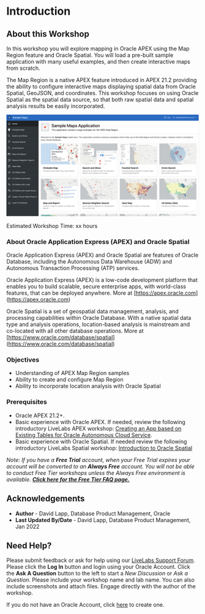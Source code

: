 # Introduction

## About this Workshop

In this workshop you will explore mapping in Oracle APEX using the Map Region feature and Oracle Spatial. You will load a pre-built sample application with many useful examples, and then create interactive maps from scratch.

The Map Region is a native APEX feature introduced in APEX 21.2 providing the ability to configure interactive maps displaying spatial data from Oracle Spatial, GeoJSON, and coordinates. This workshop focuses on using Oracle Spatial as the spatial data source, so that both raw spatial data and spatial analysis results be easily incorporated.

![](./images/intro-01.png " ")

Estimated Workshop Time: xx hours


### About Oracle Application Express (APEX) and Oracle Spatial

Oracle Application Express (APEX) and Oracle Spatial are features of Oracle Database, including the Autonomous Data Warehouse (ADW) and Autonomous Transaction Processing (ATP) services. 

Oracle Application Express (APEX) is a low-code development platform that enables you to build scalable, secure enterprise apps, with world-class features, that can be deployed anywhere. More at [https://apex.oracle.com] (https://apex.oracle.com)

Oracle Spatial is a set of geospatial data management, analysis, and processing capabilities within Oracle Database. With a native spatial data type and analysis operations, location-based analysis is mainstream and co-located with all other database operations. More at [https://www.oracle.com/database/spatial] (https://www.oracle.com/database/spatial)

### Objectives

  - Understanding of APEX Map Region samples
  - Ability to create and configure Map Region
  - Ability to incorporate location analysis with Oracle Spatial


### Prerequisites

  - Oracle APEX 21.2+. 
  - Basic experience with Oracle APEX. If needed, review the following introductory LiveLabs APEX workshop: [Creating an App based on Existing Tables for Oracle Autonomous Cloud Service](https://apexapps.oracle.com/pls/apex/dbpm/r/livelabs/view-workshop?wid=628). 
  - Basic experience with Oracle Spatial. If needed review the following introductory LiveLabs Spatial workshop: [Introduction to Oracle Spatial]( https://apexapps.oracle.com/pls/apex/dbpm/r/livelabs/view-workshop?wid=736)



*Note: If you have a **Free Trial** account, when your Free Trial expires your account will be converted to an **Always Free** account. You will not be able to conduct Free Tier workshops unless the Always Free environment is available. **[Click here for the Free Tier FAQ page.](https://www.oracle.com/cloud/free/faq.html)***


## Acknowledgements

* **Author** - David Lapp, Database Product Management, Oracle
* **Last Updated By/Date** - David Lapp, Database Product Management, Jan 2022


## Need Help?
Please submit feedback or ask for help using our [LiveLabs Support Forum](https://community.oracle.com/tech/developers/categories/oracle-spatial). Please click the **Log In** button and login using your Oracle Account. Click the **Ask A Question** button to the left to start a *New Discussion* or *Ask a Question*.  Please include your workshop name and lab name.  You can also include screenshots and attach files.  Engage directly with the author of the workshop.

If you do not have an Oracle Account, click [here](https://profile.oracle.com/myprofile/account/create-account.jspx) to create one. 
